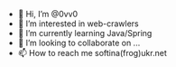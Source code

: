 - 👋 Hi, I’m @0vv0
- 👀 I’m interested in web-crawlers
- 🌱 I’m currently learning Java/Spring
- 💞️ I’m looking to collaborate on ...
- 📫 How to reach me softina(frog)ukr.net

<!---
0vv0/0vv0 is a ✨ special ✨ repository because its `README.md` (this file) appears on your GitHub profile.
You can click the Preview link to take a look at your changes.
--->
